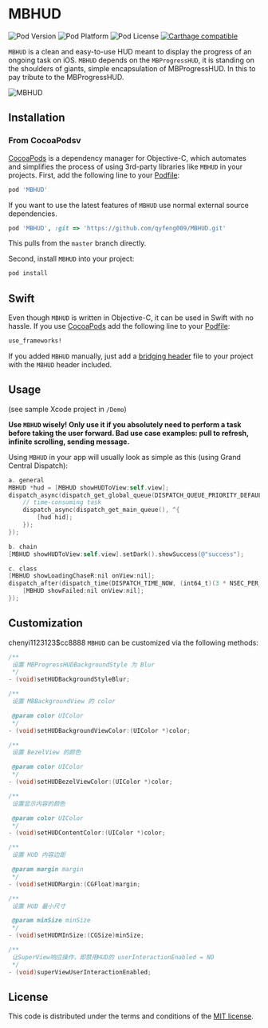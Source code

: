 # MBHUD

![Pod Version](https://img.shields.io/cocoapods/v/MBHUD.svg?style=flat)
![Pod Platform](https://img.shields.io/cocoapods/p/MBHUD.svg?style=flat)
![Pod License](https://img.shields.io/cocoapods/l/MBHUD.svg?style=flat)
[![Carthage compatible](https://img.shields.io/badge/Carthage-compatible-4BC51D.svg?style=flat)](https://github.com/Carthage/Carthage)

`MBHUD` is a clean and easy-to-use HUD meant to display the progress of an ongoing task on iOS. 
`MBHUD` depends on the `MBProgressHUD`, it is standing on the shoulders of giants, simple encapsulation of MBProgressHUD. 
 In this to pay tribute to the MBProgressHUD.

![MBHUD](https://github.com/qyfeng009/MBHUD/blob/master/MBHUD2.gif)

## Installation

### From CocoaPodsv

[CocoaPods](http://cocoapods.org) is a dependency manager for Objective-C, which automates and simplifies the process of using 3rd-party libraries like `MBHUD` in your projects. First, add the following line to your [Podfile](http://guides.cocoapods.org/using/using-cocoapods.html):

```ruby
pod 'MBHUD'
```
If you want to use the latest features of `MBHUD` use normal external source dependencies.

```ruby
pod 'MBHUD', :git => 'https://github.com/qyfeng009/MBHUD.git'
```

This pulls from the `master` branch directly.

Second, install `MBHUD` into your project:

```ruby
pod install
```

## Swift

Even though `MBHUD` is written in Objective-C, it can be used in Swift with no hassle. If you use [CocoaPods](http://cocoapods.org) add the following line to your [Podfile](http://guides.cocoapods.org/using/using-cocoapods.html):

```ruby
use_frameworks!
```
If you added `MBHUD` manually, just add a [bridging header](https://developer.apple.com/library/content/documentation/Swift/Conceptual/BuildingCocoaApps/MixandMatch.html) file to your project with the `MBHUD` header included. 
## Usage

(see sample Xcode project in `/Demo`)

**Use `MBHUD` wisely! Only use it if you absolutely need to perform a task before taking the user forward. Bad use case examples: pull to refresh, infinite scrolling, sending message.**

Using `MBHUD` in your app will usually look as simple as this (using Grand Central Dispatch):
```objective-c
a. general
MBHUD *hud = [MBHUD showHUDToView:self.view];
dispatch_async(dispatch_get_global_queue(DISPATCH_QUEUE_PRIORITY_DEFAULT, 0), ^{
    // time-consuming task
    dispatch_async(dispatch_get_main_queue(), ^{
        [hud hid];
    });
});

b. chain 
[MBHUD showHUDToView:self.view].setDark().showSuccess(@"success");

c. class
[MBHUD showLoadingChaseR:nil onView:nil];
dispatch_after(dispatch_time(DISPATCH_TIME_NOW, (int64_t)(3 * NSEC_PER_SEC)), dispatch_get_main_queue(), ^{
    [MBHUD showFailed:nil onView:nil];
});
```
## Customization
chenyi1123123$cc8888
`MBHUD` can be customized via the following methods:

```objective-c
/**
 设置 MBProgressHUDBackgroundStyle 为 Blur
 */
- (void)setHUDBackgroundStyleBlur;

/**
 设置 MBBackgroundView 的 color

 @param color UIColor
 */
- (void)setHUDBackgroundViewColor:(UIColor *)color;

/**
 设置 BezelView 的颜色

 @param color UIColor
 */
- (void)setHUDBezelViewColor:(UIColor *)color;

/**
 设置显示内容的颜色

 @param color UIColor
 */
- (void)setHUDContentColor:(UIColor *)color;

/**
 设置 HUD 内容边距

 @param margin margin
 */
- (void)setHUDMargin:(CGFloat)margin;

/**
 设置 HUD 最小尺寸

 @param minSize minSize
 */
- (void)setHUDMInSize:(CGSize)minSize;

/**
 让SuperView响应操作，即禁用HUD的 userInteractionEnabled = NO
 */
- (void)superViewUserInteractionEnabled;

```
## License

This code is distributed under the terms and conditions of the [MIT license](LICENSE).


